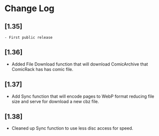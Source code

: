 # Change Log

## [1.35]

	- First public release

## [1.36]

  - Added File Download function that will download ComicArchive that ComicRack has has comic file.

## [1.37]

  - Add Sync function that will encode pages to WebP format reducing file size and serve for download a new
	cbz file.

## [1.38]

  - Cleaned up Sync function to use less disc access for speed.

